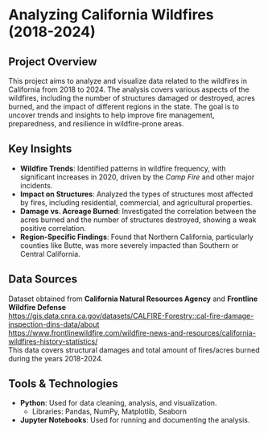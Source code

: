 # Analyzing California Wildfires (2018-2024)

## Project Overview
This project aims to analyze and visualize data related to the wildfires in California from 2018 to 2024. The analysis covers various aspects of the wildfires, including the number of structures damaged or destroyed, acres burned, and the impact of different regions in the state. The goal is to uncover trends and insights to help improve fire management, preparedness, and resilience in wildfire-prone areas.

## Key Insights
- **Wildfire Trends**: Identified patterns in wildfire frequency, with significant increases in 2020, driven by the *Camp Fire* and other major incidents.
- **Impact on Structures**: Analyzed the types of structures most affected by fires, including residential, commercial, and agricultural properties.
- **Damage vs. Acreage Burned**: Investigated the correlation between the acres burned and the number of structures destroyed, showing a weak positive correlation.
- **Region-Specific Findings**: Found that Northern California, particularly counties like Butte, was more severely impacted than Southern or Central California.

## Data Sources
Dataset obtained from **California Natural Resources Agency** and **Frontline Wildfire Defense** <br>
https://gis.data.cnra.ca.gov/datasets/CALFIRE-Forestry::cal-fire-damage-inspection-dins-data/about <br>
https://www.frontlinewildfire.com/wildfire-news-and-resources/california-wildfires-history-statistics/ <br>
This data covers structural damages and total amount of fires/acres burned during the years 2018-2024. 


## Tools & Technologies
- **Python**: Used for data cleaning, analysis, and visualization.
  - Libraries: Pandas, NumPy, Matplotlib, Seaborn
- **Jupyter Notebooks**: Used for running and documenting the analysis.


